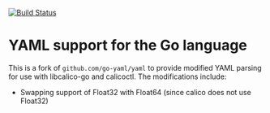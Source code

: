 [![Build Status](https://semaphoreci.com/api/v1/calico/go-yaml-3/branches/calico/shields_badge.svg)](https://semaphoreci.com/calico/go-yaml-3)

# YAML support for the Go language

This is a fork of `github.com/go-yaml/yaml` to provide modified YAML 
parsing for use with libcalico-go and calicoctl.  The modifications include:
  -  Swapping support of Float32 with Float64 (since calico does not use Float32)

